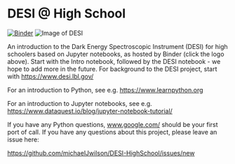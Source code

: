 # DESI @ High School

[![Binder](http://34.94.252.126/badge_logo.svg)](http://34.94.252.126/v2/gh/binder-project/example-conda-environment/master)
![Image of DESI](https://github.com/michaelJwilson/DESI-HighSchool/blob/master/images/Mayall-Star-Trails.jpg)

An introduction to the Dark Energy Spectroscopic Instrument (DESI) for high schoolers based on Jupyter notebooks, as hosted by Binder (click the logo above).  Start with
the Intro notebook, followed by the DESI notebook - we hope to add more in the future.  For background to the DESI project,
start with https://www.desi.lbl.gov/

For an introduction to Python, see e.g. https://www.learnpython.org

For an introduction to Jupyter notebooks, see e.g. https://www.dataquest.io/blog/jupyter-notebook-tutorial/

If you have any Python questions, www.google.com/ should be your first port of call.  If you have any questions about this project,
please leave an issue here:

https://github.com/michaelJwilson/DESI-HighSchool/issues/new

